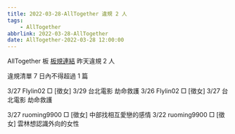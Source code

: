 ```yaml
---
title: 2022-03-28-AllTogether 違規 2 人
tags:
    - AllTogether
abbrlink: 2022-03-28-AllTogether
date: AllTogether-2022-03-28 12:00:00
---
```

AllTogether 板 [板規連結](https://www.ptt.cc/bbs/AllTogether/M.1643211430.A.5FB.html)
昨天違規 2 人
<!-- more -->

違規清單
7 日內不得超過 1 篇

3/27 Flylin02 □ [徵女] 3/29 台北電影 劫命救護
3/26 Flylin02 □ [徵女] 3/27 台北電影 劫命救護

3/27 ruoming9900 □ [徵女] 中部找相互愛戀的感情
3/22 ruoming9900 □ [徵女] 雲林想認識外向的女性